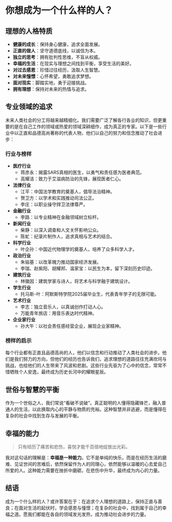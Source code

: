 # 你想成为一个什么样的人？

## 理想的人格特质
- **健康的成长**：保持身心健康，追求全面发展。
- **正直的做人**：坚守道德底线，以诚信为本。
- **独立的思考**：拥有批判性思维，不盲从权威。
- **幸福的生活**：在现实与理想之间找到平衡，享受生活的美好。
- **对过去感恩**：珍惜过往经历，汲取人生智慧。
- **对未来憧憬**：心怀希望，勇敢追求梦想。
- **面对现实**：脚踏实地，勇于迎接挑战。
- **拥有理想**：保持对未来的热情与追求。

## 专业领域的追求
未来人类社会的分工将越来越精细化。我们需要广泛了解各行各业的知识，但更重要的是在自己工作的领域或热爱的领域深耕细作，成为真正的专家。以下是一些行业中以正直和品德高尚著称的代表人物，他们以自己的努力和信念推动了社会进步：

### 行业与榜样
- **医疗行业**  
  - 蒋彦永：揭露SARS真相的医生，以勇气和责任感为医者典范。  
  - 高耀洁：致力于艾滋病防治的先锋，展现医者仁心。
- **法律行业**  
  - 江平：中国法学教育的奠基人，倡导法治精神。  
  - 贺卫方：以学术和实践推动司法公正。  
  - 李庄：以职业操守捍卫法律尊严。
- **金融行业**  
  - 李路：以专业精神在金融领域树立标杆。
- **新闻行业**  
  - 柴静：以深入调查和人文关怀影响公众。  
  - 陈虻：纪录片制作人，追求真相与艺术的结合。
- **科学行业**  
  - 叶企孙：中国近代物理学的奠基人，培养了众多科学人才。
- **政治行业**  
  - 朱镕基：以改革魄力推动国家经济发展。  
  - 李瑞、赵紫阳、胡耀邦、温家宝：以民生为本，留下深刻历史印迹。
- **建筑行业**  
  - 林徽因：建筑学家与诗人，将艺术与科学融于建筑设计。
- **学生行业**  
  - 托马斯-叶：阿默斯特学院2025届毕业生，代表青年学子的无限可能。
- **艺术行业**  
  - 李志：独立音乐人，以真诚创作打动人心。  
  - 万能青年旅店：用音乐表达时代精神。
- **企业家行业**  
  - 孙大午：以社会责任感经营企业，展现企业家精神。

### 榜样的启示
每个行业都有正直且品德高尚的人，他们以信念和行动推动了人类社会的进步。他们是我们努力的方向，但他们的经历也告诉我们，追求理想的道路往往充满坎坷与挑战，也给他们的人生带来了风波和悲剧。这些行业先驱为了心中的信念，常常不惜牺牲个人安逸，最终成为历史长河中的耀眼星辰。

## 世俗与智慧的平衡
作为一个世俗之人，我们常说“看破不说破”。真正聪明的人懂得隐藏锋芒，融入普通人的生活，以此换取内心的平静与物质的充裕。这种智慧并非逃避，而是懂得在复杂的社会中找到生存与发展的平衡。

## 幸福的能力
> 只有经历了痛苦和悲伤，喜悦才能千百倍地绽放出光彩。

我对这句话的理解是：**幸福是一种能力**。它不是单纯的快乐，而是在经历生活的磨难、见证世间的苦难后，依然保留作为人的同理心，依然能够以温暖的心去爱自己所爱的人。这种能力需要在挫折中磨砺，在悲伤中升华，最终成为内心的力量。

## 结语
成为一个什么样的人？或许答案在于：在追求个人理想的道路上，保持正直与善良；在面对生活的起伏时，学会感恩与憧憬；在复杂的社会中，找到属于自己的幸福之道。愿我们都能在各自的领域发光发热，成为推动社会进步的力量。
